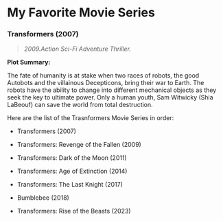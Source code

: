 # My Favorite Movie Series

### Transformers (2007)
> *2009.Action Sci-Fi Adventure Thriller.*

**Plot Summary:**

  The fate of humanity is at stake when two races of robots, the good Autobots and the villainous Decepticons, bring their war to Earth. The robots have the ability to change into different mechanical objects as they seek the key to ultimate power. Only a human youth, Sam Witwicky (Shia LaBeouf) can save the world from total destruction.

Here are the list of the Trasnformers Movie Series in order:

- Transformers (2007)
 
- Transformers: Revenge of the Fallen (2009)
 
- Transformers: Dark of the Moon (2011)
 
- Transformers: Age of Extinction (2014)
 
- Transformers: The Last Knight (2017)
 
- Bumblebee (2018)
 
- Transformers: Rise of the Beasts (2023)
